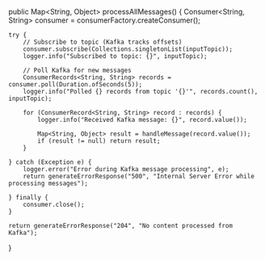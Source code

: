 public Map<String, Object> processAllMessages() {
    Consumer<String, String> consumer = consumerFactory.createConsumer();

    try {
        // Subscribe to topic (Kafka tracks offsets)
        consumer.subscribe(Collections.singletonList(inputTopic));
        logger.info("Subscribed to topic: {}", inputTopic);

        // Poll Kafka for new messages
        ConsumerRecords<String, String> records = consumer.poll(Duration.ofSeconds(5));
        logger.info("Polled {} records from topic '{}'", records.count(), inputTopic);

        for (ConsumerRecord<String, String> record : records) {
            logger.info("Received Kafka message: {}", record.value());

            Map<String, Object> result = handleMessage(record.value());
            if (result != null) return result;
        }

    } catch (Exception e) {
        logger.error("Error during Kafka message processing", e);
        return generateErrorResponse("500", "Internal Server Error while processing messages");

    } finally {
        consumer.close();
    }

    return generateErrorResponse("204", "No content processed from Kafka");
}
